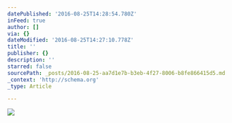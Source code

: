 ```yaml
---
datePublished: '2016-08-25T14:28:54.780Z'
inFeed: true
author: []
via: {}
dateModified: '2016-08-25T14:27:10.778Z'
title: ''
publisher: {}
description: ''
starred: false
sourcePath: _posts/2016-08-25-aa7d1e7b-b3eb-4f27-8006-b8fe866415d5.md
_context: 'http://schema.org'
_type: Article

---
```

![](https://imgflo.herokuapp.com/graph/vahj1ThiexotieMo/13cd495f1b084a3365a73ed194638964/croprotate.png?cropheight=1956&cropwidth=4508&degrees=0&input=https%3A%2F%2Fthe-grid-user-content.s3-us-west-2.amazonaws.com%2Fbb487b94-a74d-473e-9ccc-d8dfaefa5910.png&x=160&y=0)